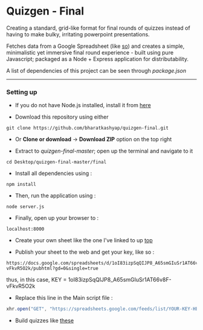 Quizgen - Final
======

Creating a standard, grid-like format for final rounds of quizzes instead of having to make bulky, irritating powerpoint presentations.

Fetches data from a Google Spreadsheet (like [so](https://docs.google.com/spreadsheets/d/1oI83izpSqQIJP8_A65smGIuSr1AT66v8F-vFkvR5O2k/edit#gid=0)) and creates a simple, minimalistic yet immersive final round experience - built using pure Javascript; packaged as a Node + Express application for distributability.

A list of dependencies of this project can be seen through *package.json*

***
### Setting up

* If you do not have Node.js installed, install it from [here](https://www.nodejs.org)

* Download this repository using either

````
git clone https://github.com/bharatkashyap/quizgen-final.git
````

* Or **Clone or download** -> **Download ZIP** option on the top right

* Extract to *quizgen-final-master*; open up the terminal and navigate to it

````
cd Desktop/quizgen-final-master/final
````

* Install all dependencies using :

```
npm install
```

* Then, run the application using :

```
node server.js
```

* Finally, open up your browser to :

```
localhost:8000
```

* Create your own sheet like the one I've linked to up [top](https://docs.google.com/spreadsheets/d/1oI83izpSqQIJP8_A65smGIuSr1AT66v8F-vFkvR5O2k/edit#gid=0)

* Publish your sheet to the web and get your key, like so :
```
https://docs.google.com/spreadsheets/d/1oI83izpSqQIJP8_A65smGIuSr1AT66v8F-vFkvR5O2k/pubhtml?gd=0&single=true
```
thus, in this case, KEY = 1oI83izpSqQIJP8_A65smGIuSr1AT66v8F-vFkvR5O2k

* Replace this line in the Main script file :
```javascript
xhr.open("GET", "https://spreadsheets.google.com/feeds/list/YOUR-KEY-HERE/od6/public/values?alt=json", true);
```

* Build quizzes like [these](https://bharatkashyap.github.io/quizzes/17nov16/View)
